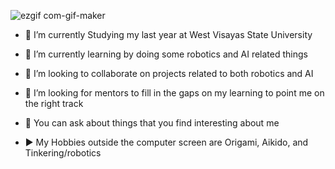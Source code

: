 
![ezgif com-gif-maker](https://user-images.githubusercontent.com/92899793/154238561-ed37461a-4d14-4682-a9d0-67b30c6096a9.gif)


- 🔭 I’m currently Studying my last year at  West Visayas State University
  
- 🌱 I’m currently learning by doing some robotics and AI related things

- 👯 I’m looking to collaborate on projects related to both robotics and AI
  
- 🤔 I’m looking for mentors to fill in the gaps on my learning to point me on the right track
  
- 💬 You can ask about things that you find interesting about me
  
- ▶️ My Hobbies outside the computer screen are Origami, Aikido, and Tinkering/robotics
  
  
